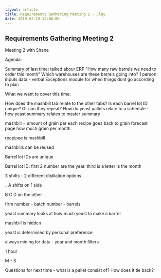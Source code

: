 ```yaml
---
layout: article
title: Requirements Gathering Meeting 2 - Clay
date: 2019-02-20 12:00:00
---
```


## Requirements Gathering Meeting 2

Meeting 2 with Shane

Agenda:

Summary of last time:
talked abour ERP
"How many raw barrels we need to order this month"
Which warehouses are these barrels going into? 
1 person inputs data - verbal
Exceptions module for when things dont go according to plan 

What we want to cover this time: 

How does the mashbill tab relate to the other tabs?
Is each barrel lot ID unique? Or can they repeat? 
How do yeast pallets relate to a schedule – how yeast summary relates to master summary


mashbill = amount of grain per each recipe goes back to grain forecast page
how much grain per month

recpipee is mashbill 

mashbills can be reused 

Barrel lot IDs are unique


Barrel lot ID: first 2 number are the year. third is a letter is the month


3 shifts - 2 different distilation options

_ A shifts on 1 side 

B C D on the other

firm number - batch number - barrels


yeast summary looks at how much yeast to make a barrel


mashbill is hidden


yeast is determined by personal preference

always mining for data - year and month filters

1 hour

M - S 


Questions for next time - what is a pallet consist of? How does it tie back? 

